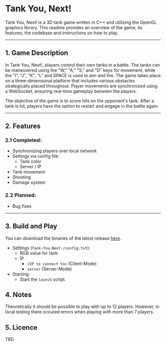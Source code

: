 # Tank You, Next!

Tank You, Next! is a 3D tank game written in C++ and utilizing the OpenGL graphics library. This readme provides an overview of the game, its features, the codebase and instructions on how to play.
***

## 1. Game Description
In Tank You, Next!, players control their own tanks in a battle. The tanks can be maneuvered using the "W," "A," "S," and "D" keys for movement, while the "I", "J", "K", "L" and SPACE is used to aim and fire. The game takes place on a three-dimensional platform that includes various obstacles strategically placed throughout. Player movements are synchronized using a WebSocket, ensuring real-time gameplay between the players.

The objective of the game is to score hits on the opponent's tank. After a tank is hit, players have the option to restart and engage in the battle again.

***

## 2. Features

### 2.1 Completed:
- Synchronizing players over local network
- Settings via config file:
    - Tank color
    - Server / IP
- Tank movement
- Shooting
- Damage system

### 2.2 Planned:
- Bug fixes

***
## 3. Build and Play
You can download the binaries of the latest release [here](https://github.com/mj0stjo/Tank-You-Next-/releases/download/v0.9.0-alpha/tank-you-next-alpha-0.9.zip).
- Settings (`Tank-You-Next-/config.txt`):
    - RGB value for tank
    - IP
        - `<IP to connect to>` (Client-Mode)
        - `server` (Server-Mode)
- Starting:
    - Start the `launch` script.

## 4. Notes
Theoretically it should be possible to play with up to 12 players. However, in local testing there occured errors when playing with more than 7 players.

## 5. Licence
TBD